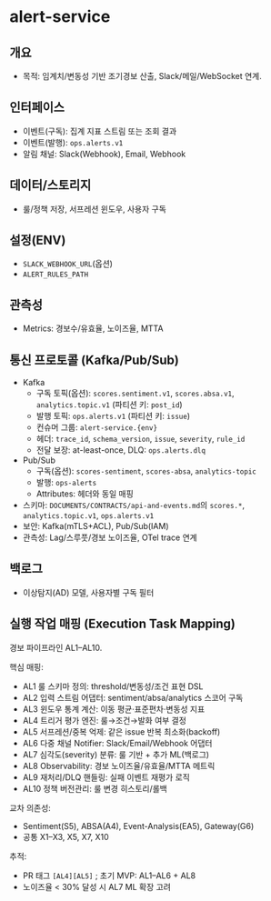 # alert-service

## 개요
- 목적: 임계치/변동성 기반 조기경보 산출, Slack/메일/WebSocket 연계.

## 인터페이스
- 이벤트(구독): 집계 지표 스트림 또는 조회 결과
- 이벤트(발행): `ops.alerts.v1`
- 알림 채널: Slack(Webhook), Email, Webhook

## 데이터/스토리지
- 룰/정책 저장, 서프레션 윈도우, 사용자 구독

## 설정(ENV)
- `SLACK_WEBHOOK_URL`(옵션)
- `ALERT_RULES_PATH`

## 관측성
- Metrics: 경보수/유효율, 노이즈율, MTTA

## 통신 프로토콜 (Kafka/Pub/Sub)
- Kafka
  - 구독 토픽(옵션): `scores.sentiment.v1`, `scores.absa.v1`, `analytics.topic.v1` (파티션 키: `post_id`)
  - 발행 토픽: `ops.alerts.v1` (파티션 키: `issue`)
  - 컨슈머 그룹: `alert-service.{env}`
  - 헤더: `trace_id`, `schema_version`, `issue`, `severity`, `rule_id`
  - 전달 보장: at-least-once, DLQ: `ops.alerts.dlq`
- Pub/Sub
  - 구독(옵션): `scores-sentiment`, `scores-absa`, `analytics-topic`
  - 발행: `ops-alerts`
  - Attributes: 헤더와 동일 매핑
- 스키마: `DOCUMENTS/CONTRACTS/api-and-events.md`의 `scores.*`, `analytics.topic.v1`, `ops.alerts.v1`
- 보안: Kafka(mTLS+ACL), Pub/Sub(IAM)
- 관측성: Lag/스루풋/경보 노이즈율, OTel trace 연계

## 백로그
- 이상탐지(AD) 모델, 사용자별 구독 필터

## 실행 작업 매핑 (Execution Task Mapping)
경보 파이프라인 AL1–AL10.

핵심 매핑:
- AL1 룰 스키마 정의: threshold/변동성/조건 표현 DSL
- AL2 입력 스트림 어댑터: sentiment/absa/analytics 스코어 구독
- AL3 윈도우 통계 계산: 이동 평균·표준편차·변동성 지표
- AL4 트리거 평가 엔진: 룰→조건→발화 여부 결정
- AL5 서프레션/중복 억제: 같은 issue 반복 최소화(backoff)
- AL6 다중 채널 Notifier: Slack/Email/Webhook 어댑터
- AL7 심각도(severity) 분류: 룰 기반 + 추가 ML(백로그)
- AL8 Observability: 경보 노이즈율/유효율/MTTA 메트릭
- AL9 재처리/DLQ 핸들링: 실패 이벤트 재평가 로직
- AL10 정책 버전관리: 룰 변경 히스토리/롤백

교차 의존성:
- Sentiment(S5), ABSA(A4), Event-Analysis(EA5), Gateway(G6)
- 공통 X1–X3, X5, X7, X10

추적:
- PR 태그 `[AL4][AL5]` ; 초기 MVP: AL1–AL6 + AL8
- 노이즈율 < 30% 달성 시 AL7 ML 확장 고려
